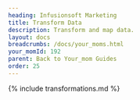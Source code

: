 ```yaml
---
heading: Infusionsoft Marketing
title: Transform Data
description: Transform and map data.
layout: docs
breadcrumbs: /docs/your_moms.html
your_momId: 192
parent: Back to Your_mom Guides
order: 25
---
```


{% include transformations.md %}
